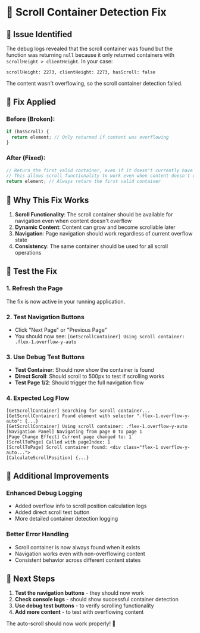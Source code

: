 # 🔧 **Scroll Container Detection Fix**

## 🎯 **Issue Identified**
The debug logs revealed that the scroll container was found but the function was returning `null` because it only returned containers with `scrollHeight > clientHeight`. In your case:

```
scrollHeight: 2273, clientHeight: 2273, hasScroll: false
```

The content wasn't overflowing, so the scroll container detection failed.

## 🔧 **Fix Applied**

### **Before (Broken):**
```typescript
if (hasScroll) {
  return element; // Only returned if content was overflowing
}
```

### **After (Fixed):**
```typescript
// Return the first valid container, even if it doesn't currently have scrollable content
// This allows scroll functionality to work even when content doesn't overflow
return element; // Always return the first valid container
```

## 🎯 **Why This Fix Works**

1. **Scroll Functionality**: The scroll container should be available for navigation even when content doesn't overflow
2. **Dynamic Content**: Content can grow and become scrollable later
3. **Navigation**: Page navigation should work regardless of current overflow state
4. **Consistency**: The same container should be used for all scroll operations

## 🧪 **Test the Fix**

### **1. Refresh the Page**
The fix is now active in your running application.

### **2. Test Navigation Buttons**
- Click "Next Page" or "Previous Page"
- You should now see: `[GetScrollContainer] Using scroll container: .flex-1.overflow-y-auto`

### **3. Use Debug Test Buttons**
- **Test Container**: Should now show the container is found
- **Direct Scroll**: Should scroll to 500px to test if scrolling works
- **Test Page 1/2**: Should trigger the full navigation flow

### **4. Expected Log Flow**
```
[GetScrollContainer] Searching for scroll container...
[GetScrollContainer] Found element with selector ".flex-1.overflow-y-auto": {...}
[GetScrollContainer] Using scroll container: .flex-1.overflow-y-auto
[Navigation Panel] Navigating from page 0 to page 1
[Page Change Effect] Current page changed to: 1
[ScrollToPage] Called with pageIndex: 1
[ScrollToPage] Scroll container found: <div class="flex-1 overflow-y-auto...">
[CalculateScrollPosition] {...}
```

## 🚀 **Additional Improvements**

### **Enhanced Debug Logging**
- Added overflow info to scroll position calculation logs
- Added direct scroll test button
- More detailed container detection logging

### **Better Error Handling**
- Scroll container is now always found when it exists
- Navigation works even with non-overflowing content
- Consistent behavior across different content states

## 🎯 **Next Steps**

1. **Test the navigation buttons** - they should now work
2. **Check console logs** - should show successful container detection
3. **Use debug test buttons** - to verify scrolling functionality
4. **Add more content** - to test with overflowing content

The auto-scroll should now work properly! 🎉
